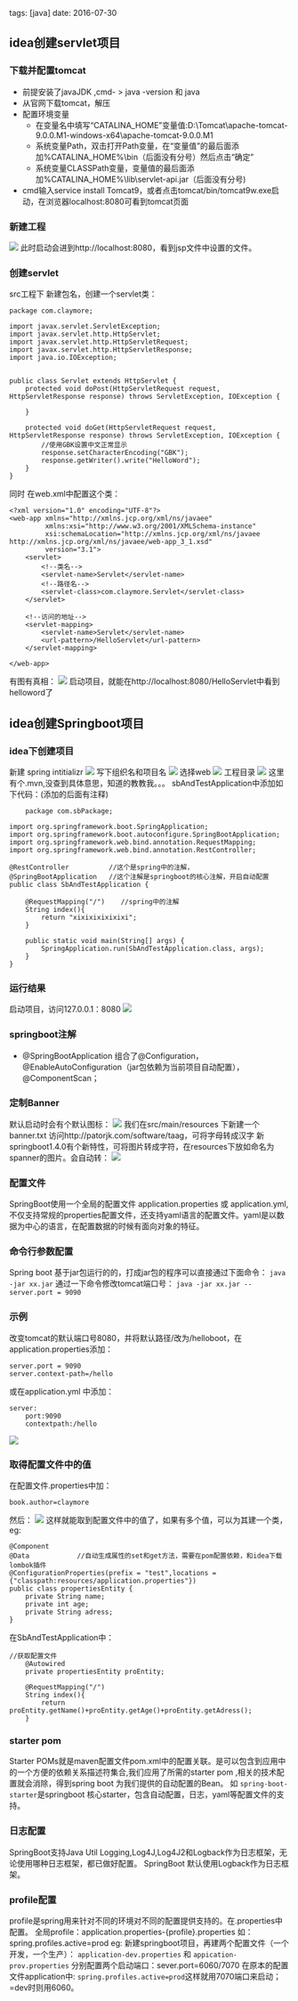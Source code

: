 tags: [java] date: 2016-07-30 


## idea创建servlet项目

### 下载并配置tomcat
* 前提安装了javaJDK ,cmd- > java -version 和 java 
* 从官网下载tomcat，解压
* 配置环境变量
    * 在变量名中填写“CATALINA_HOME”变量值:D:\Tomcat\apache-tomcat-9.0.0.M1-windows-x64\apache-tomcat-9.0.0.M1
      <br>
    * 系统变量Path，双击打开Path变量，在“变量值”的最后面添加%CATALINA_HOME%\bin（后面没有分号）然后点击“确定”
      <br>
    * 系统变量CLASSPath变量，变量值的最后面添加%CATALINA_HOME%\lib\servlet-api.jar（后面没有分号)
* cmd输入service install Tomcat9，或者点击tomcat/bin/tomcat9w.exe启动，在浏览器localhost:8080可看到tomcat页面

### 新建工程
![](http://7xs1eq.com1.z0.glb.clouddn.com/s1.png)
此时启动会进到http://localhost:8080，看到jsp文件中设置的文件。

### 创建servlet
src工程下 新建包名，创建一个servlet类：
```
package com.claymore;

import javax.servlet.ServletException;
import javax.servlet.http.HttpServlet;
import javax.servlet.http.HttpServletRequest;
import javax.servlet.http.HttpServletResponse;
import java.io.IOException;


public class Servlet extends HttpServlet {
    protected void doPost(HttpServletRequest request, HttpServletResponse response) throws ServletException, IOException {
      
    }

    protected void doGet(HttpServletRequest request, HttpServletResponse response) throws ServletException, IOException {
        //使用GBK设置中文正常显示
        response.setCharacterEncoding("GBK");
        response.getWriter().write("HelloWord");
    }
}
```
同时 在web.xml中配置这个类：
```
<?xml version="1.0" encoding="UTF-8"?>
<web-app xmlns="http://xmlns.jcp.org/xml/ns/javaee"
         xmlns:xsi="http://www.w3.org/2001/XMLSchema-instance"
         xsi:schemaLocation="http://xmlns.jcp.org/xml/ns/javaee http://xmlns.jcp.org/xml/ns/javaee/web-app_3_1.xsd"
         version="3.1">
    <servlet>
        <!--类名-->
        <servlet-name>Servlet</servlet-name>
        <!--路径名-->
        <servlet-class>com.claymore.Servlet</servlet-class>
    </servlet>

    <!--访问的地址-->
    <servlet-mapping>
        <servlet-name>Servlet</servlet-name>
        <url-pattern>/HelloServlet</url-pattern>
    </servlet-mapping>
    
</web-app>
```
有图有真相：
![](http://7xs1eq.com1.z0.glb.clouddn.com/s2.png)
启动项目，就能在http://localhost:8080/HelloServlet中看到helloword了

## idea创建Springboot项目

### idea下创建项目
新建 spring intitializr
![](http://7xs1eq.com1.z0.glb.clouddn.com/1.png)
写下组织名和项目名
![](http://7xs1eq.com1.z0.glb.clouddn.com/2.png)
选择web
![](http://7xs1eq.com1.z0.glb.clouddn.com/3.png)
工程目录
![](http://7xs1eq.com1.z0.glb.clouddn.com/4.png)
这里有个.mvn,没查到具体意思，知道的教教我。。。
sbAndTestApplication中添加如下代码：(添加的后面有注释)
```
    package com.sbPackage;

import org.springframework.boot.SpringApplication;
import org.springframework.boot.autoconfigure.SpringBootApplication;
import org.springframework.web.bind.annotation.RequestMapping;
import org.springframework.web.bind.annotation.RestController;

@RestController          //这个是spring中的注解，
@SpringBootApplication   //这个注解是springboot的核心注解，开启自动配置
public class SbAndTestApplication {

	@RequestMapping("/")    //spring中的注解
	String index(){
		return "xixixixixixixi";
	}

	public static void main(String[] args) {     
		SpringApplication.run(SbAndTestApplication.class, args);
	}
}

```
### 运行结果
启动项目，访问127.0.0.1：8080
![](http://7xs1eq.com1.z0.glb.clouddn.com/5.png)

### springboot注解
* @SpringBootApplication
  组合了@Configuration，@EnableAutoConfiguration（jar包依赖为当前项目自动配置），@ComponentScan；

### 定制Banner
默认启动时会有个默认图标：
![](http://7xs1eq.com1.z0.glb.clouddn.com/6.png)
我们在src/main/resources 下新建一个banner.txt
访问http://patorjk.com/software/taag，可将字母转成汉字
新springboot1.4.0有个新特性，可将图片转成字符，在resources下放如命名为spanner的图片。会自动转：
![](http://7xs1eq.com1.z0.glb.clouddn.com/7.png)

### 配置文件
SpringBoot使用一个全局的配置文件 application.properties 或 application.yml,不仅支持常规的properties配置文件，还支持yaml语言的配置文件。yaml是以数据为中心的语言，在配置数据的时候有面向对象的特征。

### 命令行参数配置
Spring boot 基于jar包运行的的，打成jar包的程序可以直接通过下面命令：
`java -jar xx.jar`
通过一下命令修改tomcat端口号：
`java -jar xx.jar --server.port = 9090`

### 示例
改变tomcat的默认端口号8080，并将默认路径/改为/helloboot，在application.properties添加：
```
server.port = 9090
server.context-path=/hello
```
或在application.yml 中添加：
```
server:
    port:9090
    contextpath:/hello
```
![](http://7xs1eq.com1.z0.glb.clouddn.com/8.png)

### 取得配置文件中的值
在配置文件.properties中加：
```
book.author=claymore
```
然后：
![](http://7xs1eq.com1.z0.glb.clouddn.com/9.png)
这样就能取到配置文件中的值了，如果有多个值，可以为其建一个类，eg:
```
@Component
@Data            //自动生成属性的set和get方法，需要在pom配置依赖，和idea下载lombok插件
@ConfigurationProperties(prefix = "test",locations = {"classpath:resources/application.properties"})
public class propertiesEntity {
    private String name;
    private int age;
    private String adress;
}
```
在SbAndTestApplication中：
```
//获取配置文件
	@Autowired
	private propertiesEntity proEntity;

	@RequestMapping("/")
	String index(){
		return proEntity.getName()+proEntity.getAge()+proEntity.getAdress();
	}
```

### starter pom
Starter POMs就是maven配置文件pom.xml中的配置关联。是可以包含到应用中的一个方便的依赖关系描述符集合,我们应用了所需的starter pom ,相关的技术配置就会消除，得到spring boot 为我们提供的自动配置的Bean。
如 `spring-boot-starter`是springboot 核心starter，包含自动配置，日志，yaml等配置文件的支持。

### 日志配置
SpringBoot支持Java Util Logging,Log4J,Log4J2和Logback作为日志框架，无论使用哪种日志框架，都已做好配置。
SpringBoot 默认使用Logback作为日志框架。

### profile配置
profile是spring用来针对不同的环境对不同的配置提供支持的。在.properties中配置。
全局profile：application.properties-{profile}.properties
如：spring.profiles.active=prod
eg:
新建springboot项目，再建两个配置文件（一个开发，一个生产）：
`application-dev.properties` 和 `appication-prov.properties`
分别配置两个启动端口：sever.port=6060/7070
在原本的配置文件application中:
`spring.profiles.active=prod`这样就用7070端口来启动；=dev时则用6060。
